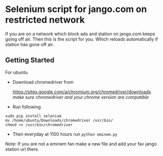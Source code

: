 # Selenium script for jango.com on restricted network

If you are on a network which block ads and station on jango.com keeps going off air.
Then this is the script for you. Which reloads automatically if station has gone off air.

## Getting Started

For ubuntu

- Download chromedriver from

  https://sites.google.com/a/chromium.org/chromedriver/downloads     
  *make sure chromedriver and your chrome version are compatible*

- Run following

```
sudo pip install selenium
mv /home/ubuntu/Downloads/chromedriver /usr/bin/
chmod +x /usr/bin/chromedriver
```

- Then everyday at  1100 hours run `python eminem.py`

Note: If you are not a eminem fan make a new file and add your fav jango station url there.
